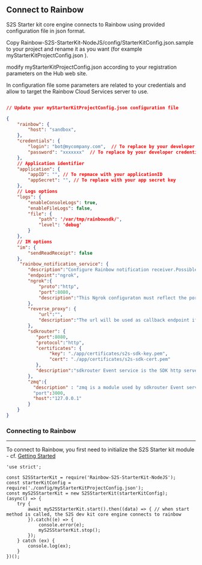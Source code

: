 ## Connect to Rainbow

S2S Starter kit core engine connects to Rainbow using provided configuration file in json format.

Copy Rainbow-S2S-StarterKit-NodeJS/config/StarterKitConfig.json.sample to your project and rename it as you want (for example myStarterKitProjectConfig.json ).

modify myStarterKitProjectConfig.json according to your registration parameters on the Hub web site.

In configuration file some parameters are related to your credentials and allow to target the Rainbow Cloud Services server to use.

```json

// Update your myStarterKitProjectConfig.json configuration file

{
    "rainbow": {
        "host": "sandbox",
    },
    "credentials": {
        "login": "bot@mycompany.com",  // To replace by your developer credendials
        "password": "xxxxxxx"  // To replace by your developer credentials
    },
    // Application identifier
    "application": {
        "appID": "", // To repmace with your applicationID
        "appSecret": "", // To replace with your app secret key
    },
    // Logs options
    "logs": {
        "enableConsoleLogs": true,
        "enableFileLogs": false,
        "file": {
            "path": '/var/tmp/rainbowsdk/',
            "level": 'debug'
        }
    },
    // IM options
    "im": {
        "sendReadReceipt": false
    },
     "rainbow_notification_service": {
        "description":"Configure Rainbow notification receiver.Possible values are [ngrok,reverse_proxy,default]. If endpoint==default, sdk internal default values will be used (ngrok :{proto:http,port:8080})",
        "endpoint":"ngrok",
        "ngrok":{
            "proto":"http",
            "port":8080,
            "description":"This Ngrok configuraton must reflect the port and protocol configured in sdkrouter"
        },
        "reverse_proxy": {
            "url":"",
            "description":"The url will be used as callback endpoint if endpoint=reverse_proxy. Its up to the administrator to configure reverse proxy to forward requests to sdkrouter."
        },
        "sdkrouter": {
           "port":8080,
           "protocol":"http",
           "certificates": {
                "key": "./app/certificates/s2s-sdk-key.pem",
                "cert": "./app/certificates/s2s-sdk-cert.pem"
           },
           "description":"sdkrouter Event service is the SDK http server receiving event callbacks (webhook events)"
        },
        "zmq":{
          "description" : "zmq is a module used by sdkrouter Event service to relay (using socket) all event callbacks (webhook events) recieve from OT rainbow server"
          "port":3000,
          "host":"127.0.0.1"
        }
    }
}
```

### Connecting to Rainbow
---
To connect to Rainbow, you first need to initialize the S2S Starter kit module - cf. [Getting Started](/#/documentation/doc/sdk/s2s-starterkit-nodejs/guides/Getting_Started)
```
'use strict';

const S2SStarterKit = require('Rainbow-S2S-StarterKit-NodeJS');
const starterKitConfig = require('./config/myStarterKitProjectConfig.json');
const myS2SStarterKit = new S2SStarterKit(starterKitConfig);
(async() => {
    try {
        await myS2SStarterKit.start().then((data) => { // when start method is called, the S2S dev kit core engine connects to rainbow 
        }).catch((e) => {
            console.error(e);
            myS2SStarterKit.stop();
        });
    } catch (ex) {
        console.log(ex);
    }
})();
```

